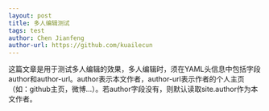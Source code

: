 ```yaml
---
layout: post
title: 多人编辑测试
tags: test
author: Chen Jianfeng
author-url: https://github.com/kuailecun
---
```

这篇文章是用于测试多人编辑的效果，多人编辑时，须在YAML头信息中包括字段author和author-url。author表示本文作者，author-url表示作者的个人主页（如：github主页，微博...）。若author字段没有，则默认读取site.author作为本文作者。